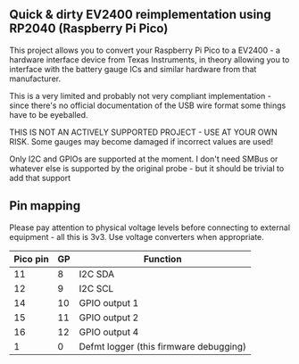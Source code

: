 ## Quick & dirty EV2400 reimplementation using RP2040 (Raspberry Pi Pico)

This project allows you to convert your Raspberry Pi Pico to a EV2400 - a hardware interface device from Texas Instruments, in theory allowing you to interface with the battery gauge ICs and similar hardware from that manufacturer.

This is a very limited and probably not very compliant implementation - since there's no official documentation of the USB wire format some things have to be eyeballed.

THIS IS NOT AN ACTIVELY SUPPORTED PROJECT - USE AT YOUR OWN RISK. Some gauges may become damaged if incorrect values are used!

Only I2C and GPIOs are supported at the moment. I don't need SMBus or whatever else is supported by the original probe - but it should be trivial to add that support

## Pin mapping

Please pay attention to physical voltage levels before connecting to external equipment - all this is 3v3. Use voltage converters when appropriate.

| Pico pin | GP | Function |
|----|----|---------|
| 11 |  8 | I2C SDA |
| 12 |  9 | I2C SCL |
| 14 | 10 | GPIO output 1 |
| 15 | 11 | GPIO output 2 |
| 16 | 12 | GPIO output 4 |
|  1 |  0 | Defmt logger (this firmware debugging) |
